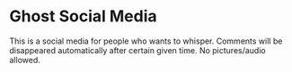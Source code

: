 # Ghost Social Media
This is a social media for people who wants to whisper. Comments will be disappeared automatically after certain given time. No pictures/audio allowed. 